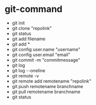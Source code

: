 # git-command
- git init
- git clone "repolink"
- git status
- git add filename
- git add *
- git config user.name "username"
- git config user.email "email"
- git commit -m "commitmessage"
- git log
- git log --oneline
- git remote -v
- git remote add remotename "repolink"
- git push remotename  branchname
- git pull remotename branchname
- git status
